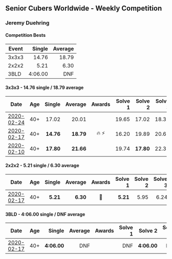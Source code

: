 ## Senior Cubers Worldwide - Weekly Competition
### Jeremy Duehring

#### Competition Bests

| Event | Single | Average |
| -- | --: | --: |
| 3x3x3 | 14.76 | 18.79 |
| 2x2x2 | 5.21 | 6.30 |
| 3BLD | 4:06.00 | DNF |

#### 3x3x3 - 14.76 single / 18.79 average

| Date | Age | Single | Average | Awards | Solve 1 | Solve 2 | Solve 3 | Solve 4 | Solve 5 | Video |
| :--: | :--: | --: | --: | :--: | --: | --: | --: | --: | --: | :-- |
| [2020-02-24](../3x3x3/2020-02-24.md) | 40+ | 17.02 | 20.01 |  | 19.65 | 17.02 | 18.32 | 23.94 | 22.04 | [Link](https://www.facebook.com/events/2558750947697073/permalink/2564295957142572/) |
| [2020-02-17](../3x3x3/2020-02-17.md) | 40+ | **14.76** | **18.79** | 🔥 ⚡ | 16.20 | 19.89 | 20.68 | 20.29 | **14.76** | [Link](https://www.facebook.com/events/616423959107229/permalink/618639688885656/) |
| [2020-02-10](../3x3x3/2020-02-10.md) | 40+ | **17.80** | **21.66** |  | 19.74 | **17.80** | 22.39 | 23.66 | 22.86 | [Link](https://www.facebook.com/groups/1604105099735401/permalink/2134403116705594/) |


#### 2x2x2 - 5.21 single / 6.30 average

| Date | Age | Single | Average | Awards | Solve 1 | Solve 2 | Solve 3 | Solve 4 | Solve 5 | Video |
| :--: | :--: | --: | --: | :--: | --: | --: | --: | --: | --: | :-- |
| [2020-02-17](../2x2x2/2020-02-17.md) | 40+ | **5.21** | **6.30** | 🥈 | **5.21** | 5.95 | 6.24 | 6.70 | 9.06 | [Link](https://www.facebook.com/events/176704156956327/permalink/177381356888607/) |


#### 3BLD - 4:06.00 single / DNF average

| Date | Age | Single | Average | Awards | Solve 1 | Solve 2 | Solve 3 | Video |
| :--: | :--: | --: | --: | :--: | --: | --: | --: | :-- |
| [2020-02-17](../3bld/2020-02-17.md) | 40+ | **4:06.00** | DNF |  | DNF | **4:06.00** | DNF | [Link](https://www.facebook.com/events/173728187264773/permalink/178131816824410/) |


<!-- Global site tag (gtag.js) - Google Analytics -->
<script async src="https://www.googletagmanager.com/gtag/js?id=UA-86348435-3"></script>
<script>window.dataLayer = window.dataLayer || []; function gtag() {dataLayer.push(arguments);} gtag('js', new Date()); gtag('config', 'UA-86348435-3');</script>
